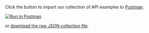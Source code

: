 Click the button to import our collection of API examples to [Postman](https://www.getpostman.com/).

[![Run in Postman](https://run.pstmn.io/button.svg)](https://app.getpostman.com/run-collection/92e3da11d1769ce7e667)

or [download the raw JSON collection file](/postman/92e3da11d1769ce7e667.json).
